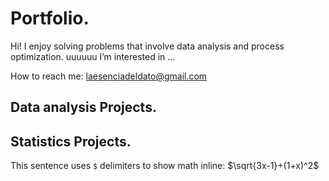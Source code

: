 # Portfolio.

Hi! I enjoy solving problems that involve data analysis and process optimization.
uuuuuu
I’m interested in ...

How to reach me: laesenciadeldato@gmail.com

## Data analysis Projects.

## Statistics Projects.

This sentence uses `$` delimiters to show math inline:  $\sqrt{3x-1}+(1+x)^2$

<!---
luisorodriguez/luisorodriguez is a ✨ special ✨ repository because its `README.md` (this file) appears on your GitHub profile.
You can click the Preview link to take a look at your changes.
--->
